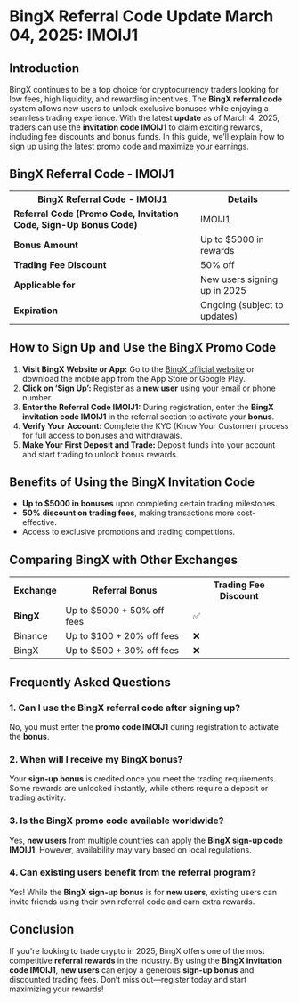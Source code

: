 <h1>BingX Referral Code Update March 04, 2025: IMOIJ1</h1>
    
<h2>Introduction</h2>
<p>BingX continues to be a top choice for cryptocurrency traders looking for low fees, high liquidity, and rewarding incentives. The <strong>BingX referral code</strong> system allows new users to unlock exclusive bonuses while enjoying a seamless trading experience. With the latest <strong>update</strong> as of March 4, 2025, traders can use the <strong>invitation code IMOIJ1</strong> to claim exciting rewards, including fee discounts and bonus funds. In this guide, we’ll explain how to sign up using the latest promo code and maximize your earnings.</p>
    
<h2>BingX Referral Code - IMOIJ1</h2>
<table>
        <tr>
            <th>BingX Referral Code - IMOIJ1</th>
            <th>Details</th>
        </tr>
        <tr>
            <td><strong>Referral Code (Promo Code, Invitation Code, Sign-Up Bonus Code)</strong></td>
            <td>IMOIJ1</td>
        </tr>
        <tr>
            <td><strong>Bonus Amount</strong></td>
            <td>Up to $5000 in rewards</td>
        </tr>
        <tr>
            <td><strong>Trading Fee Discount</strong></td>
            <td>50% off</td>
        </tr>
        <tr>
            <td><strong>Applicable for</strong></td>
            <td>New users signing up in 2025</td>
        </tr>
        <tr>
            <td><strong>Expiration</strong></td>
            <td>Ongoing (subject to updates)</td>
        </tr>
</table>
    
<h2>How to Sign Up and Use the BingX Promo Code</h2>
    <ol>
        <li><strong>Visit BingX Website or App:</strong> Go to the <a href="https://bingx.com/invite/IMOIJ1">BingX official website</a> or download the mobile app from the App Store or Google Play.</li>
        <li><strong>Click on ‘Sign Up’:</strong> Register as a <strong>new user</strong> using your email or phone number.</li>
        <li><strong>Enter the Referral Code IMOIJ1:</strong> During registration, enter the <strong>BingX invitation code IMOIJ1</strong> in the referral section to activate your <strong>bonus</strong>.</li>
        <li><strong>Verify Your Account:</strong> Complete the KYC (Know Your Customer) process for full access to bonuses and withdrawals.</li>
        <li><strong>Make Your First Deposit and Trade:</strong> Deposit funds into your account and start trading to unlock bonus rewards.</li>
    </ol>
    
<h2>Benefits of Using the BingX Invitation Code</h2>
    <ul>
        <li><strong>Up to $5000 in bonuses</strong> upon completing certain trading milestones.</li>
        <li><strong>50% discount on trading fees</strong>, making transactions more cost-effective.</li>
        <li>Access to exclusive promotions and trading competitions.</li>
    </ul>
    
<h2>Comparing BingX with Other Exchanges</h2>
<table>
        <tr>
            <th>Exchange</th>
            <th>Referral Bonus</th>
            <th>Trading Fee Discount</th>
        </tr>
        <tr>
            <td><strong>BingX</strong></td>
            <td>Up to $5000 + 50% off fees</td>
            <td>✅</td>
        </tr>
        <tr>
            <td>Binance</td>
            <td>Up to $100 + 20% off fees</td>
            <td>❌</td>
        </tr>
        <tr>
            <td>BingX</td>
            <td>Up to $500 + 30% off fees</td>
            <td>❌</td>
        </tr>
</table>
    
<h2>Frequently Asked Questions</h2>
<h3>1. Can I use the BingX referral code after signing up?</h3>
<p>No, you must enter the <strong>promo code IMOIJ1</strong> during registration to activate the <strong>bonus</strong>.</p>
    
<h3>2. When will I receive my BingX bonus?</h3>
<p>Your <strong>sign-up bonus</strong> is credited once you meet the trading requirements. Some rewards are unlocked instantly, while others require a deposit or trading activity.</p>
    
<h3>3. Is the BingX promo code available worldwide?</h3>
<p>Yes, <strong>new users</strong> from multiple countries can apply the <strong>BingX sign-up code IMOIJ1</strong>. However, availability may vary based on local regulations.</p>
    
<h3>4. Can existing users benefit from the referral program?</h3>
<p>Yes! While the <strong>BingX sign-up bonus</strong> is for <strong>new users</strong>, existing users can invite friends using their own referral code and earn extra rewards.</p>
    
<h2>Conclusion</h2>
<p>If you're looking to trade crypto in 2025, BingX offers one of the most competitive <strong>referral rewards</strong> in the industry. By using the <strong>BingX invitation code IMOIJ1</strong>, <strong>new users</strong> can enjoy a generous <strong>sign-up bonus</strong> and discounted trading fees. Don’t miss out—register today and start maximizing your rewards!</p>
</body>
</html>

